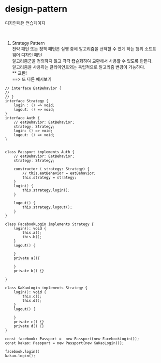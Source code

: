 # design-pattern
디자인패턴 연습페이지<br>
<br><br>
1. Strategy Pattern<br>
전략 패턴 또는 정책 패턴은 실행 중에 알고리즘을 선택할 수 있게 하는 행위 소프트웨어 디자인 패턴<br>
알고리즘군을 정의하지 않고 각각 캡슐화하여 교환해서 사용할 수 있도록 만든다.<br>
알고리즘을 사용하는 클라이언트와는 독립적으로 알고리즘 변경이 가능하다.<br>
** 교환!<br>
==> 또 다른 예시보기<br>
```
// interface EatBehavior {
//
// }
interface Strategy {
    login : () => void;
    logout: () => void;
}
interface Auth {
    // eatBehavior: EatBehavior;
    strategy: Strategy;
    login: () => void;
    logout: () => void;
}


class Passport implements Auth {
    // eatBehavior: EatBehavior;
    strategy: Strategy;

    constructor ( strategy: Strategy) {
        // this.eatBehavior = eatBehavior;
        this.strategy = strategy;
    }
    login() {
        this.strategy.login();
    }

    logout() {
        this.strategy.logout();
    }
}

class FacebookLogin implements Strategy {
    login(): void {
        this.a();
        this.b();
    }
    logout() {

    }
    private a(){

    } 
    private b() {}

}

class KaKaoLogin implements Strategy {
    login(): void {
        this.c();
        this.d();
    }
    logout() {

    }
    private c() {}
    private d() {}
}

const facebook: Passport =  new Passport(new FacebookLogin());
const kakao: Passport = new Passport(new KaKaoLogin());

facebook.login()
kakao.login();
```
